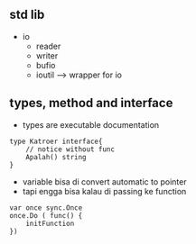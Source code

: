 ## std lib
- io
    - reader
    - writer
    - bufio
    - ioutil --> wrapper for io

## types, method and interface
- types are executable documentation

```
type Katroer interface{
    // notice without func
    Apalah() string
}
``` 
- variable bisa di convert automatic to pointer
- tapi engga bisa kalau di passing ke function


```
var once sync.Once
once.Do ( func() {
    initFunction
})
```